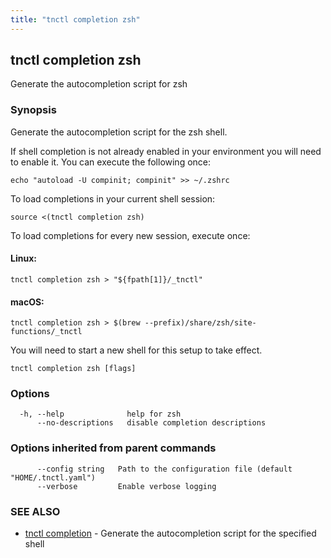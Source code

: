 ```yaml
---
title: "tnctl completion zsh"
---
```

## tnctl completion zsh

Generate the autocompletion script for zsh

### Synopsis

Generate the autocompletion script for the zsh shell.

If shell completion is not already enabled in your environment you will need
to enable it.  You can execute the following once:

	echo "autoload -U compinit; compinit" >> ~/.zshrc

To load completions in your current shell session:

	source <(tnctl completion zsh)

To load completions for every new session, execute once:

#### Linux:

	tnctl completion zsh > "${fpath[1]}/_tnctl"

#### macOS:

	tnctl completion zsh > $(brew --prefix)/share/zsh/site-functions/_tnctl

You will need to start a new shell for this setup to take effect.


```
tnctl completion zsh [flags]
```

### Options

```
  -h, --help              help for zsh
      --no-descriptions   disable completion descriptions
```

### Options inherited from parent commands

```
      --config string   Path to the configuration file (default "HOME/.tnctl.yaml")
      --verbose         Enable verbose logging
```

### SEE ALSO

* [tnctl completion](../tnctl_completion)	 - Generate the autocompletion script for the specified shell

